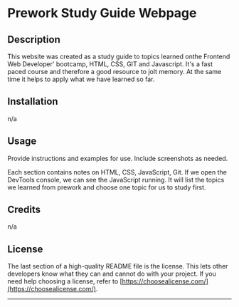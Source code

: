 # Prework Study Guide Webpage


## Description
This website was created as a study guide to topics learned onthe Frontend Web Developer' bootcamp, HTML, CSS, GIT and Javascript.
It's a fast paced course and therefore a good resource to jolt memory. At the same time it helps to apply what we have learned so far.  

## Installation

n/a

## Usage

Provide instructions and examples for use. Include screenshots as needed.

Each section contains notes on  HTML, CSS, JavaScript, Git. If we open the DevTools console, we can see the JavaScript running. It will list the topics we learned from prework and choose one topic for us to study first. 

## Credits

n/a

## License

The last section of a high-quality README file is the license. This lets other developers know what they can and cannot do with your project. If you need help choosing a license, refer to [https://choosealicense.com/](https://choosealicense.com/).

---
